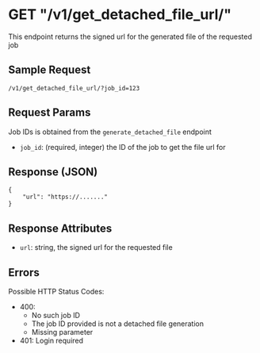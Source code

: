 # GET "/v1/get\_detached\_file\_url/"
This endpoint returns the signed url for the generated file of the requested job

## Sample Request
`/v1/get_detached_file_url/?job_id=123`

## Request Params
Job IDs is obtained from the `generate_detached_file` endpoint

- `job_id`: (required, integer) the ID of the job to get the file url for

## Response (JSON)
```
{
    "url": "https://......."
}
```

## Response Attributes
- `url`: string, the signed url for the requested file

## Errors
Possible HTTP Status Codes:

- 400:
    - No such job ID
    - The job ID provided is not a detached file generation
    - Missing parameter
- 401: Login required